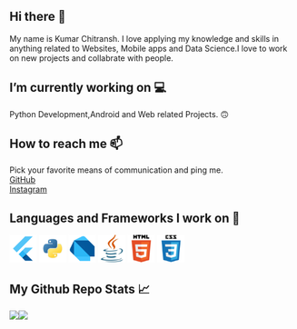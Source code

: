 ## Hi there 👋
My name is Kumar Chitransh. I love applying my knowledge and skills in anything related to Websites, Mobile apps and Data Science.I love to work on new projects and collabrate with people.

## I’m currently working on 💻
Python Development,Android and Web related Projects. 🙃

## How to reach me 📫
Pick your favorite means of communication and ping me.</br>
[GitHub](https://github.com/kumarchitransh7/) <br />
[Instagram](https://www.instagram.com/kumarchitranshh/)

## Languages and Frameworks I work on 👨‍

<div>
  <img height="48" src="https://raw.githubusercontent.com/github/explore/80688e429a7d4ef2fca1e82350fe8e3517d3494d/topics/flutter/flutter.png">
  <img height="48" src="https://raw.githubusercontent.com/github/explore/80688e429a7d4ef2fca1e82350fe8e3517d3494d/topics/python/python.png">
  <img height="48" src="https://raw.githubusercontent.com/github/explore/80688e429a7d4ef2fca1e82350fe8e3517d3494d/topics/dart/dart.png">
  <img height="48" src="https://raw.githubusercontent.com/github/explore/80688e429a7d4ef2fca1e82350fe8e3517d3494d/topics/java/java.png">
  <img height="48" src="https://raw.githubusercontent.com/github/explore/80688e429a7d4ef2fca1e82350fe8e3517d3494d/topics/html/html.png">
  <img height="48" src="https://raw.githubusercontent.com/github/explore/80688e429a7d4ef2fca1e82350fe8e3517d3494d/topics/css/css.png">
</div>


## My Github Repo Stats 📈

<img align="left" src="https://github-readme-stats.vercel.app/api/?username=kumarchitransh7&show_icons=true&title_color=73ffbb&icon_color=73ffbb&text_color=73ffbb&bg_color=151515&count_private=true&hide_title=true" />

<img align="left" src="https://github-readme-stats.vercel.app/api/top-langs/?username=kumarchitransh7&show_icons=true&title_color=73ffbb&icon_color=73ffbb&text_color=fff&bg_color=151515&count_private=true&layout=compact" />

